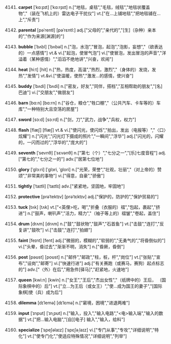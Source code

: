 4141. **carpet**
[ˈkɑ:pɪt]  [ˈkɑ:rpɪt]
n.["地毯，桌毯","毛毯，绒毯","地毯状覆盖物","（装在飞机上的）雷达电子干扰仪"]  vt.["在…上铺地毯","把地毯铺在…上","斥责"]  

4142. **parental**
[pəˈrentl]  [pəˈrɛntl:]
adj.["父母的","亲代的","[生]（杂种）亲本的","作为来源[渊源]的"]  

4143. **bubble**
[ˈbʌbl]  [ˈbʌbəl]
n.["泡，水泡","冒泡，起泡","泡影，妄想","（欲表达的）一点感情"]  vt.& vi.["起泡，使冒气泡"]  vi.["使冒泡，发出冒泡的声音","洋溢着（某种感情）","滔滔不绝地讲","兴奋，欢闹"]  

4144. **heat**
[hi:t]  [hit]
n.["热，热度，高温","热烈，激烈","（身体的）发烧，发热","发情"]  vt.&vi.["使温暖，使热","激发…的感情，使兴奋"]  

4145. **buddy**
[ˈbʌdi]  [ˈbʌdi]
n.["密友，好友","同伴，搭档","互相帮助的朋友","[名]巴迪"]  vi.["交朋友","做朋友"]  

4146. **barn**
[bɑ:n]  [bɑ:rn]
n.["谷仓，粮仓","牲口棚","（公共汽车、卡车等的）车库","一种特别大且空荡的房屋"]  

4147. **sword**
[sɔ:d]  [sɔ:rd]
n.["剑，刀","武力，战争","兵权，权力"]  

4148. **flash**
[flæʃ]  [flæʃ]
vt.& vi.["使闪光，使闪烁","拍出，发出（电报等）","〈口〉炫耀"]  n.["闪光","闪光灯下摄成的照片","一瞬间","浮华"]  adj.["闪光的，闪耀的，一闪而过的","浮华的","庞大的"]  

4149. **seventh**
[ˈsevnθ]  [ˈsɛvənθ]
n.["第七（个）","七分之一","[乐]七度音程"]  adj.["第七的","七分之一的"]  adv.["居第七位地"]  

4150. **glory**
[ˈglɔ:ri]  [ˈɡlɔri, ˈɡlori]
n.["光荣，荣誉","壮观，壮丽","（对上帝的）赞颂","非常美的事物"]  vi.["得意，自豪","骄傲"]  

4151. **tightly**
[ˈtaɪtli]  [ˈtaɪtlɪ]
adv.["紧紧地，坚固地，牢固地"]  

4152. **protective**
[prəˈtektɪv]  [prəˈtɛktɪv]
adj.["保护的，防护的","保护贸易的"]  

4153. **tuck**
[tʌk]  [tʌk]
vt.["<英俚>吃，喝","折叠（衣服的）褶","包起，裹起","挤进"]  n.["鼓声，喇叭声","活力，精力","（袖子等上的）褶皱","卷起，盖住"]  

4154. **drum**
[drʌm]  [drʌm]
n.["鼓","鼓状物","鼓声","石首鱼"]  vt.["击鼓","连打","反复讲","鼓吹"]  vi.["击鼓","连打","拍翅"]  

4155. **faint**
[feɪnt]  [fent]
adj.["微弱的，模糊的","软弱的","无勇气的","将昏倒似的"]  vi.["头晕，昏过去","渐渐不明，消失"]  n.["昏厥，昏倒"]  

4156. **post**
[pəʊst]  [poʊst]
n.["邮件","邮政","柱，桩，杆","岗位"]  vt.["张贴","宣布","设岗","邮寄"]  vi.["快速行进"]  adj.["有关赛跑（或赛马，赛狗）起点标志的"]  adv.["〈外〉在后","用急件[驿马]","赶紧地，火速地"]  

4157. **queen**
[kwi:n]  [kwin]
n.["女王","王后","杰出女性","（纸牌中的）王后， （国际象棋中的）后"]  vt.["立…为王后（或女王）","使…成为国王的妻子","[国际象棋]使（兵）成为后"]  

4158. **dilemma**
[dɪˈlemə]  [dɪˈlɛmə]
n.["窘境，困境","进退两难"]  

4159. **input**
[ˈɪnpʊt]  [ˈɪnˌpʊt]
n.["输入，投入","输入电路","<电>输入端","输入的数据"]  vt.["把…输入电脑","[自][电子] 输入","输入，给料"]  

4160. **specialize**
[ˈspeʃəlaɪz]  [ˈspɛʃəˌlaɪz]
vi.["专门从事","专攻","详细说明","特化"]  vt.["使专门化","使适应特殊情况","详细说明","列举"]  

